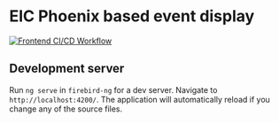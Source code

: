 # EIC Phoenix based event display

[![Frontend CI/CD Workflow](https://github.com/eic/firebird/actions/workflows/frontend.yaml/badge.svg?branch=main)](https://github.com/eic/firebird/actions/workflows/frontend.yaml)

## Development server

Run `ng serve` in `firebird-ng` for a dev server. Navigate to `http://localhost:4200/`. The application will automatically reload if you change any of the source files.

